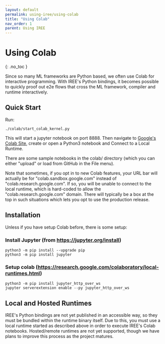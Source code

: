 ```yaml
---
layout: default
permalink: using-iree/using-colab
title: "Using Colab"
nav_order: 1
parent: Using IREE
---
```


# Using Colab
{: .no_toc }

Since so many ML frameworks are Python based, we often use Colab for interactive
programming. With IREE's Python bindings, it becomes possible to quickly proof
out e2e flows that cross the ML framework, compiler and runtime interactively.

## Quick Start

Run:

```shell
./colab/start_colab_kernel.py
```

This will start a jupyter notebook on port 8888. Then navigate to
[Google's Colab Site](https://colab.research.google.com), create or open a
Python3 notebook and Connect to a Local Runtime.

There are some sample notebooks in the colab/ directory (which you can either
"upload" or load from GitHub in the File menu).

Note that sometimes, if you opt in to new Colab features, your URL bar will
actually be for "colab.sandbox.google.com" instead of
"colab.research.google.com". If so, you will be unable to connect to the local
runtime, which is hard-coded to allow the "colab.research.google.com" domain.
There will typically be a box at the top in such situations which lets you opt
to use the production release.

## Installation

Unless if you have setup Colab before, there is some setup:

### Install Jupyter (from https://jupyter.org/install)

```shell
python3 -m pip install --upgrade pip
python3 -m pip install jupyter
```

### Setup colab (https://research.google.com/colaboratory/local-runtimes.html)

```shell
python3 -m pip install jupyter_http_over_ws
jupyter serverextension enable --py jupyter_http_over_ws
```

## Local and Hosted Runtimes

IREE's Python bindings are not yet published in an accessible way, so they must
be bundled within the runtime binary itself. Due to this, you must use a local
runtime started as described above in order to execute IREE's Colab notebooks.
Hosted/remote runtimes are not yet supported, though we have plans to improve
this process as the project matures.